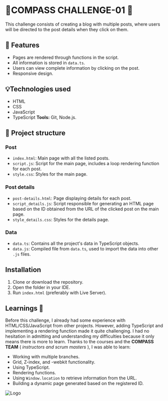 # 🌟COMPASS CHALLENGE-01 🌟

This challenge consists of creating a blog with multiple posts, where users will be directed to the post details when they click on them.

## 🚀 Features 

- Pages are rendered through functions in the script.
- All information is stored in `data.ts`.
- Users can view complete information by clicking on the post.
- Responsive design.

## 💡Technologies used 

- HTML
- CSS
- JavaScript
- TypeScript
**Tools:** Git, Node.js.

## 📝 Project structure 

### Post
- `index.html`: Main page with all the listed posts.
- `script.js`: Script for the main page, includes a loop rendering function for each post.
- `style.css`: Styles for the main page.

### Post details
- `post-details.html`: Page displaying details for each post.
- `script_details.js`: Script responsible for generating an HTML page based on the ID obtained from the URL of the clicked post on the main page.
- `style_details.css`: Styles for the details page.

### Data
- `data.ts`: Contains all the project's data in TypeScript objects.
- `data.js`: Compiled file from `data.ts`, used to import the data into other `.js` files.

## Installation

1. Clone or download the repository.
2. Open the folder in your IDE.
3. Run `index.html` (preferably with Live Server).

## Learnings 🎯

Before this challenge, I already had some experience with HTML/CSS/JavaScript from other projects. However, adding TypeScript and implementing a rendering function made it quite challenging. I had no hesitation in admitting and understanding my difficulties because it only means there is more to learn. Thanks to the courses and the **COMPASS TEAM** ( _instructors and scrum masters_ ), I was able to learn:

- Working with multiple branches.
- Grid, Z-index, and -webkit functionality.
- Using TypeScript.
- Rendering functions.
- Using `Window.location` to retrieve information from the URL.
- Building a dynamic page generated based on the registered ID.

![Logo](https://media.licdn.com/dms/image/C4D16AQHcLRJHFGjGMQ/profile-displaybackgroundimage-shrink_200_800/0/1658870840588?e=2147483647&v=beta&t=IPwrHFgn1hacAsq8lVU8WSWS_k0g7Oskp7GVVD90YLU)

